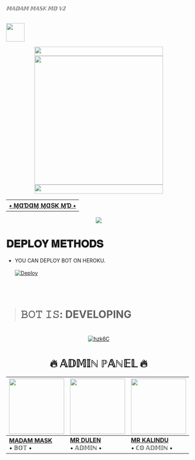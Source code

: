 ###### 𝕄𝔸𝔻𝔸𝕄 𝕄𝔸𝕊𝕂 𝕄𝔻 𝕍𝟚

<p align="left">
  <a href="https://github.com/MADAM-MASK-OFFICIAL/MADAM-MASK-MD-V2"><img src="http://readme-typing-svg.herokuapp.com?font=Arial+black&color=DCC12E&lines=MADAM+MASK+MD+BOT;+BY+MADAM+MASK+TEAM...%F0%9F%91%8B" height="50px"
</p>
    
<div align='center'>
<a href="https://github.com/MADAM-MASK-OFFICIAL"><img src="https://graph.org/file/1e3128294af46f23ddf34.gif" width="350" height="25">
</div>

<div align='center'>
<a href="https://github.com/MADAM-MASK-OFFICIAL/MADAM-MASK-MD-V2"><img src="https://i.ibb.co/PFdnLRq/replicate-prediction-b4ajl4bbgqg534z3xurddwigvu.png" width="350" height="350">
</div>

<div align='center'>
<a href="(https://github.com/MADAM-MASK-OFFICIAL)"><img src="https://graph.org/file/1e3128294af46f23ddf34.gif" width="350" height="25">
</div>
  
<div align='center'>
<table><tr><th><b> • ⱮⱭƊⱭⱮ ⱮⱭՏƘ ⱮƊ • </b></th><a href="https://github.com/MADAM-MASK-OFFICIAL/MADAM-MASK-MD-V2"></a></td><a href="https://github.com/MADAM-MASK-OFFICIAL"></a></table>
</div>

<div align="center">
<img src="https://komarev.com/ghpvc/?username=MADAM-MASK-OFFICIA&style=flat-square">
</div>

 # 𝐃𝐄𝐏𝐋𝐎𝐘 𝐌𝐄𝐓𝐇𝐎𝐃𝐒

- YOU CAN DEPLOY BOT ON HEROKU.<br></br>
[![Deploy](https://www.herokucdn.com/deploy/button.svg)](https://heroku.com/deploy)


<br></br>
><h1>𝙱𝙾𝚃 𝙸𝚂: DEVELOPING<h1>

<div align="center">
<a href="https://github.com/MADAM-MASK-OFFICIAL/MADAM-MASK-MD_BOT"><img src="https://i.ibb.co/mNxf5vM/hzk6C.gif" alt="hzk6C" border="0"></a>
</div>

<div align="center">
  <p><h1>🔥 𝔸𝔻𝕄𝕀ℕ ℙ𝔸ℕ𝔼𝕃 🔥</h1></p>
</div>

| <a href="/"><img src="https://i.ibb.co/tpMT9FW/image.png" width=150 height=150></a> | <a href="http://tiktok.com/@vip_duleya"><img src="https://i.ibb.co/CVyjBXp/e0e70b3f-e3de-4aee-97bd-14904fdd48c-1.jpg" width=150 height=150></a> | <img src="https://i.ibb.co/jhh4Xy6/image.png" width=150 height=150></a> |
|---|---|---|
| **[MADAM MASK](https://github.com/MADAM-MASK-OFFICIAL)**</br>  • 𝔹𝕆𝕋 •</br> | **[MR DULEN](https://github.com/DULENS-PROJECTS)**</br>• 𝔸𝔻𝕄𝕀ℕ •| **[MR KALINDU](https://github.com/MR-KALINDU)**</br>• ℂ𝕆 𝔸𝔻𝕄𝕀ℕ •

